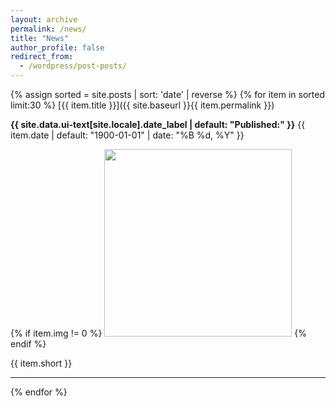 ```yaml
---
layout: archive
permalink: /news/
title: "News"
author_profile: false
redirect_from:
  - /wordpress/post-posts/
---
```


{% assign sorted = site.posts | sort: 'date' | reverse %}
{% for item in sorted limit:30 %}
  [{{ item.title }}]({{ site.baseurl }}{{ item.permalink }})
  <p class="page__date"><strong><i class="fa fa-fw fa-calendar" aria-hidden="true"></i> {{ site.data.ui-text[site.locale].date_label | default: "Published:" }}</strong> <time datetime="{{ item.date | default: "1900-01-01" | date_to_xmlschema }}">{{ item.date | default: "1900-01-01" | date: "%B %d, %Y" }}</time></p>

  <div class="container">
    {% if item.img != 0 %}
      <a href="{{ item.permalink }}" ><img src="{{ site.baseurl }}{{ item.img }}" style="width: 300px;"/></a>
    {% endif %}
  </div>
  
  {{ item.short }}
  <hr>
{% endfor %}